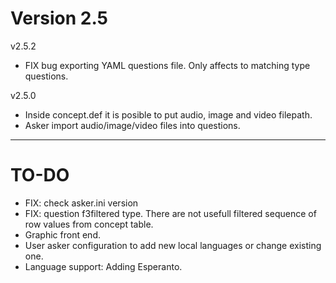 
# Version 2.5

v2.5.2
* FIX bug exporting YAML questions file. Only affects to matching type questions.

v2.5.0
* Inside concept.def it is posible to put audio, image and video filepath.
* Asker import audio/image/video files into questions.

-----

# TO-DO

* FIX: check asker.ini version
* FIX: question f3filtered type. There are not usefull filtered sequence of row values from concept table.
* Graphic front end.
* User asker configuration to add new local languages or change existing one.
* Language support: Adding Esperanto.
